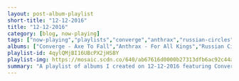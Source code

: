 ```yaml
---
layout: post-album-playlist
short-title: "12-12-2016"
title: "12-12-2016"
category: [blog, now-playing]
tags: ["now-playing","playlists","converge","anthrax","russian-circles","misfits","d.r.i.","chelsea-wolfe","norma-jean","various-artists","minor-threat"]
albums: ["Converge - Axe To Fall","Anthrax - For All Kings","Russian Circles - Guidance","Misfits - Walk Among Us","D.R.I. - Dealing With It! (Millennium Edition)","Chelsea Wolfe - Abyss (Deluxe Edition)","Norma Jean - Polar Similar","Various Artists - VII: Sturm Und Drang (Deluxe)","Minor Threat - First Two Seven Inches"]
playlist-id: 4qylQMjBI16UBcPX2jHSBY
playlist-img: https://mosaic.scdn.co/640/ab67616d0000b27313dfb6ac92c44ac010e1d706ab67616d0000b27324df2ff85bc60fd82cf31f2fab67616d0000b273bb2465de2a3e7a825977eaecab67616d0000b273defdd0d0b452d5b0f193acb7
summary: "A playlist of albums I created on 12-12-2016 featuring Converge, Anthrax, Russian Circles, Misfits, D.R.I., Chelsea Wolfe, Norma Jean, Various Artists, and Minor Threat"
---
```

